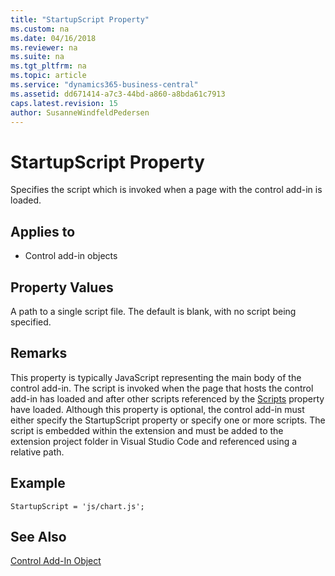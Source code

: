 ```yaml
---
title: "StartupScript Property"
ms.custom: na
ms.date: 04/16/2018
ms.reviewer: na
ms.suite: na
ms.tgt_pltfrm: na
ms.topic: article
ms.service: "dynamics365-business-central"
ms.assetid: dd671414-a7c3-44bd-a860-a8bda61c7913
caps.latest.revision: 15
author: SusanneWindfeldPedersen
---
```


 

# StartupScript Property

Specifies the script which is invoked when a page with the control add-in is loaded.

## Applies to
- Control add-in objects

## Property Values
A path to a single script file. The default is blank, with no script being specified. 

## Remarks 
This property is typically JavaScript representing the main body of the control add-in. The script is invoked when the page that hosts the control add-in has loaded and after other scripts referenced by the [Scripts](devenv-scripts-property.md) property have loaded. 
Although this property is optional, the control add-in must either specify the StartupScript property or specify one or more scripts.
The script is embedded within the extension and must be added to the extension project folder in Visual Studio Code and referenced using a relative path. 

## Example
```
StartupScript = 'js/chart.js';
```

## See Also  
[Control Add-In Object](../devenv-control-addin-object.md)   
 